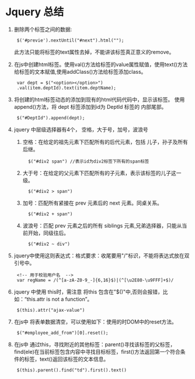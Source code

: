 # Jquery 总结
1. 删除两个标签之间的数据: 
    
        $('#previe').nextUntil("#next").html("");
    此方法只能将标签的text属性去掉，不能讲该标签真正意义的remove。
2. 在js中创建html标签。使用val()方法给标签的value属性赋值，使用text()方法给标签的文本赋值,使用addClass()方法给标签添加class。
    
        var dept = $("<option></option>")
        .val(item.deptId).text(item.deptName);
3. 将创建的html标签动态的添加到现有的html代码代码中，显示该标签。
   使用append()方法，将 dept 标签添加到id为 DeptId 标签的 内部尾部。
   
        $("#DeptId").append(dept);
4. jquery 中层级选择器有4个， 空格，大于号，加号，波浪号
   1. 空格：在给定的祖先元素下匹配所有的后代元素，包括 儿子，孙子及所有后继。
        
            $("#div2 span") //表示id为div2标签下所有的span标签
   2. 大于号：在给定的父元素下匹配所有的子元素，表示该标签的儿子这一级。

            $("#div2 > span")
   3. 加号：匹配所有紧接在 prev 元素后的 next 元素。同桌关系。

            $("#div2 + span")
   4. 波浪号：匹配 prev 元素之后的所有 siblings 元素,兄弟选择器，只能从当前开始，同级往后。

            $("#div2 ~ div")
5. jquery中使用这则表达式：格式要求：收尾要用"/"标识，不能将表达式放在双引号中。
   
        <!-- 用于校验用户名  -->
        var regName = /(^[a-zA-Z0-9_-]{6,16}$)|(^[\u2E80-\u9FFF]+$)/
6. jquery 中使用 this时，需注意 将this 包含在"$()"中,否则会报错，比如：“this.attr is not a function”。

        $(this).attr("ajax-value") 
7. 在js中 将表单数据清空，可以使用如下：使用的时DOM中的reset方法。
        
        $("#employee_add_from")[0].reset();
8. 在js中 通过this，寻找附近的其他标签：parent()寻找该标签的父标签，find(ele)在当前标签包含内容中寻找目标标签，first()方法返回第一个符合条件的标签，text()返回该标签的文本信息。

        $(this).parent().find("td").first().text()